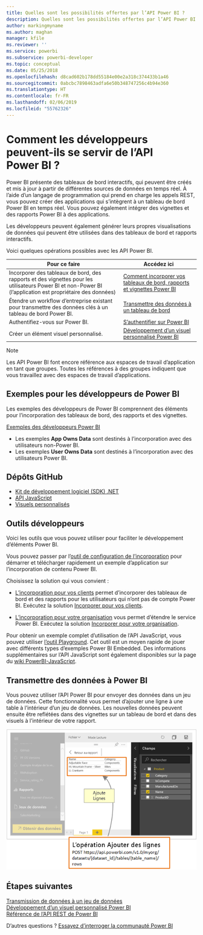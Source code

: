 ```yaml
---
title: Quelles sont les possibilités offertes par l’API Power BI ?
description: Quelles sont les possibilités offertes par l’API Power BI ?
author: markingmyname
ms.author: maghan
manager: kfile
ms.reviewer: ''
ms.service: powerbi
ms.subservice: powerbi-developer
ms.topic: conceptual
ms.date: 05/25/2018
ms.openlocfilehash: d8cad602b178dd55184e00e2a318c374433b1a46
ms.sourcegitcommit: 0abcbc7898463adfa6e50b348747256c4b94e360
ms.translationtype: HT
ms.contentlocale: fr-FR
ms.lasthandoff: 02/06/2019
ms.locfileid: "55762326"
---
```

# <a name="what-can-developers-do-with-the-power-bi-api"></a>Comment les développeurs peuvent-ils se servir de l’API Power BI ?

Power BI présente des tableaux de bord interactifs, qui peuvent être créés et mis à jour à partir de différentes sources de données en temps réel. À l’aide d’un langage de programmation qui prend en charge les appels REST, vous pouvez créer des applications qui s’intègrent à un tableau de bord Power BI en temps réel. Vous pouvez également intégrer des vignettes et des rapports Power BI à des applications.

Les développeurs peuvent également générer leurs propres visualisations de données qui peuvent être utilisées dans des tableaux de bord et rapports interactifs.

Voici quelques opérations possibles avec les API Power BI.

| **Pour ce faire** | **Accédez ici** |
| --- | --- |
| Incorporer des tableaux de bord, des rapports et des vignettes pour les utilisateurs Power BI et non-Power BI (l’application est propriétaire des données) |[Comment incorporer vos tableaux de bord, rapports et vignettes Power BI](embedding-content.md) |
| Étendre un workflow d’entreprise existant pour transmettre des données clés à un tableau de bord Power BI. |[Transmettre des données à un tableau de bord](walkthrough-push-data.md) |
| Authentifiez-vous sur Power BI. |[S’authentifier sur Power BI](get-azuread-access-token.md) |
| Créer un élément visuel personnalisé. |[Développement d’un visuel personnalisé Power BI](custom-visual-develop-tutorial.md) |

> [!NOTE]
> Les API Power BI font encore référence aux espaces de travail d’application en tant que groupes. Toutes les références à des groupes indiquent que vous travaillez avec des espaces de travail d’applications.

## <a name="power-bi-developer-samples"></a>Exemples pour les développeurs de Power BI

Les exemples des développeurs de Power BI comprennent des éléments pour l’incorporation des tableaux de bord, des rapports et des vignettes.

[Exemples des développeurs Power BI](https://github.com/Microsoft/PowerBI-Developer-Samples)

* Les exemples **App Owns Data** sont destinés à l’incorporation avec des utilisateurs non-Power BI.
* Les exemples **User Owns Data** sont destinés à l’incorporation avec des utilisateurs Power BI.

## <a name="github-repositories"></a>Dépôts GitHub

* [Kit de développement logiciel (SDK) .NET](https://github.com/Microsoft/PowerBI-CSharp)
* [API JavaScript](https://github.com/Microsoft/PowerBI-JavaScript)
* [Visuels personnalisés](https://github.com/Microsoft/PowerBI-visuals)

## <a name="developer-tools"></a>Outils développeurs

Voici les outils que vous pouvez utiliser pour faciliter le développement d’éléments Power BI.

Vous pouvez passer par l’[outil de configuration de l’incorporation](https://aka.ms/embedsetup) pour démarrer et télécharger rapidement un exemple d’application sur l’incorporation de contenu Power BI.

Choisissez la solution qui vous convient :

* [L’incorporation pour vos clients](embedding.md#embedding-for-your-customers) permet d’incorporer des tableaux de bord et des rapports pour les utilisateurs qui n’ont pas de compte Power BI. Exécutez la solution [Incorporer pour vos clients](https://aka.ms/embedsetup/AppOwnsData).

* [L’incorporation pour votre organisation](embedding.md#embedding-for-your-organization) vous permet d’étendre le service Power BI. Exécutez la solution [Incorporer pour votre organisation](https://aka.ms/embedsetup/UserOwnsData).

Pour obtenir un exemple complet d’utilisation de l’API JavaScript, vous pouvez utiliser [l’outil Playground](https://microsoft.github.io/PowerBI-JavaScript/demo). Cet outil est un moyen rapide de jouer avec différents types d’exemples Power BI Embedded. Des informations supplémentaires sur l’API JavaScript sont également disponibles sur la page du [wiki PowerBI-JavaScript](https://github.com/Microsoft/powerbi-javascript/wiki).

## <a name="push-data-into-power-bi"></a>Transmettre des données à Power BI

Vous pouvez utiliser l’API Power BI pour envoyer des données dans un jeu de données. Cette fonctionnalité vous permet d’ajouter une ligne à une table à l’intérieur d’un jeu de données. Les nouvelles données peuvent ensuite être reflétées dans des vignettes sur un tableau de bord et dans des visuels à l’intérieur de votre rapport.

![Exemple de données push](media/what-can-you-do/powerbi-push-data.png)

## <a name="next-steps"></a>Étapes suivantes

[Transmission de données à un jeu de données](walkthrough-push-data.md)  
[Développement d’un visuel personnalisé Power BI](custom-visual-develop-tutorial.md)  
[Référence de l’API REST de Power BI](https://docs.microsoft.com/rest/api/power-bi/)  

D’autres questions ? [Essayez d’interroger la communauté Power BI](http://community.powerbi.com/)
